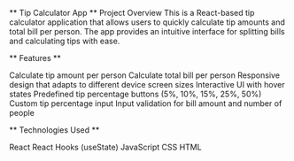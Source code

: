 ** Tip Calculator App **
Project Overview
This is a React-based tip calculator application that allows users to quickly calculate tip amounts and total bill per person. The app provides an intuitive interface for splitting bills and calculating tips with ease.

** Features **

Calculate tip amount per person
Calculate total bill per person
Responsive design that adapts to different device screen sizes
Interactive UI with hover states
Predefined tip percentage buttons (5%, 10%, 15%, 25%, 50%)
Custom tip percentage input
Input validation for bill amount and number of people

** Technologies Used **

React
React Hooks (useState)
JavaScript
CSS
HTML
